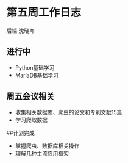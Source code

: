 ﻿# 第五周工作日志
后端 沈晓岑

## 进行中
- Python基础学习
- MariaDB基础学习

## 周五会议相关
- 收集相关数据库、爬虫的论文和专利文献15篇
- 学习爬取数据

##计划完成
- 掌握爬虫、数据库相关操作
- 理解几种主流应用框架
